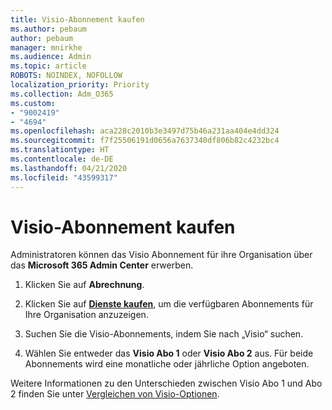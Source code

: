 ```yaml
---
title: Visio-Abonnement kaufen
ms.author: pebaum
author: pebaum
manager: mnirkhe
ms.audience: Admin
ms.topic: article
ROBOTS: NOINDEX, NOFOLLOW
localization_priority: Priority
ms.collection: Adm_O365
ms.custom:
- "9002419"
- "4694"
ms.openlocfilehash: aca228c2010b3e3497d75b46a231aa404e4dd324
ms.sourcegitcommit: f7f25506191d0656a7637340df806b82c4232bc4
ms.translationtype: HT
ms.contentlocale: de-DE
ms.lasthandoff: 04/21/2020
ms.locfileid: "43599317"
---
```

# <a name="purchase-visio-subscription"></a>Visio-Abonnement kaufen

Administratoren können das Visio Abonnement für ihre Organisation über das **Microsoft 365 Admin Center** erwerben.

1. Klicken Sie auf **Abrechnung**.

2. Klicken Sie auf **[Dienste kaufen](https://go.microsoft.com/fwlink/p/?linkid=868433)**, um die verfügbaren Abonnements für Ihre Organisation anzuzeigen.

3. Suchen Sie die Visio-Abonnements, indem Sie nach „Visio“ suchen.

4. Wählen Sie entweder das **Visio Abo 1** oder **Visio Abo 2** aus. Für beide Abonnements wird eine monatliche oder jährliche Option angeboten.

Weitere Informationen zu den Unterschieden zwischen Visio Abo 1 und Abo 2 finden Sie unter [Vergleichen von Visio-Optionen](https://products.office.com/Visio/microsoft-visio-plans-and-pricing-compare-visio-options). 
